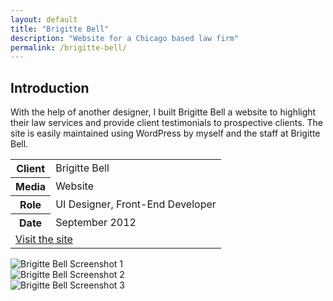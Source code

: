 ```yaml
---
layout: default
title: "Brigitte Bell"
description: "Website for a Chicago based law firm"
permalink: /brigitte-bell/
---
```


<section>
	<h2 class="visually-hidden">Introduction</h2>
	<div>
		<p>With the help of another designer, I built Brigitte Bell a website to highlight their law services and provide client testimonials to prospective clients. The site is easily maintained using WordPress by myself and the staff at Brigitte Bell.</p>
	</div>
	<div>
		<table>
			<tbody>
				<tr>
					<th>Client</th>
					<td>Brigitte Bell</td>
				</tr>
				<tr>
					<th>Media</th>
					<td>Website</td>
				</tr>
				<tr>
					<th>Role</th>
					<td>UI Designer, Front-End Developer</td>
				</tr>
				<tr>
					<th>Date</th>
					<td>September 2012</td>
				</tr>
				<tr>
					<td colspan="2">
						<a class="button button--inverted push-top" href="http://brigittebell.com">Visit the site</a>
					</td>
				</tr>
			</tbody>
		</table>
	</div>
</section>
<section>
	<div class="span-2">
		<img src="https://jessetrippe-cdn-173419.appspot.com/brigitte-1.png" alt="Brigitte Bell Screenshot 1">
	</div>
	<div>
		<img src="https://jessetrippe-cdn-173419.appspot.com/brigitte-2.png" alt="Brigitte Bell Screenshot 2">
	</div>
	<div>
		<img src="https://jessetrippe-cdn-173419.appspot.com/brigitte-3.png" alt="Brigitte Bell Screenshot 3">
	</div>
</section>
